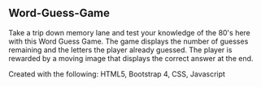 ## Word-Guess-Game
Take a trip down memory lane and test your knowledge of the 80's here with this Word Guess Game. The game displays the number of guesses remaining and the letters the player already guessed. The player is rewarded by a moving image that displays the correct answer at the end.

Created with the following: HTML5, Bootstrap 4, CSS, Javascript


